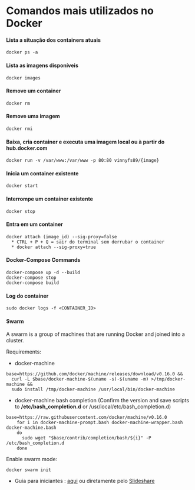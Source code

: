 # Comandos mais utilizados no Docker

#### Lista a situação dos containers atuais
```
docker ps -a
```

#### Lista as imagens disponíveis
```
docker images 
```

#### Remove um container
```
docker rm
```

#### Remove uma imagem
```
docker rmi
```

#### Baixa, cria container e executa uma imagem local ou à partir do hub.docker.com
```
docker run -v /var/www:/var/www -p 80:80 vinnyfs89/{image} 
```

#### Inicia um container existente
```
docker start
```

#### Interrompe um container existente
```
docker stop
```

#### Entra em um container
```
docker attach (image_id) --sig-proxy=false
  * CTRL + P + Q = sair do terminal sem derrubar o container
  * docker attach --sig-proxy=true
```

#### Docker-Compose Commands
```
docker-compose up -d --build
docker-compose stop
docker-compose build
```

#### Log do container
```
sudo docker logs -f <CONTAINER_ID>
```

#### Swarm
A swarm is a group of machines that are running Docker and joined into a cluster.

Requirements:

- docker-machine
```
base=https://github.com/docker/machine/releases/download/v0.16.0 &&
  curl -L $base/docker-machine-$(uname -s)-$(uname -m) >/tmp/docker-machine &&
  sudo install /tmp/docker-machine /usr/local/bin/docker-machine
```

- docker-machine bash completion (Confirm the version and save scripts to **/etc/bash_completion.d** or /usr/local/etc/bash_completion.d)
```
base=https://raw.githubusercontent.com/docker/machine/v0.16.0
    for i in docker-machine-prompt.bash docker-machine-wrapper.bash docker-machine.bash
    do
      sudo wget "$base/contrib/completion/bash/${i}" -P /etc/bash_completion.d
    done
```

Enable swarm mode:
```
docker swarm init
```

- Guia para iniciantes : [aqui](https://github.com/vinnyfs89/dockerCommands/blob/master/docker-160827013030.pdf) ou diretamente pelo [Slideshare](http://pt.slideshare.net/vinnyfs89/docker-essa-baleia-vai-te-conquistar?qid=aed7b752-f313-4515-badd-f3bf811c8a35&v=&b=&from_search=1)
